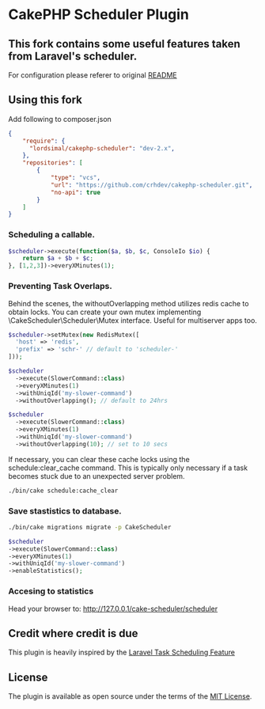 # CakePHP Scheduler Plugin
## This fork contains some useful features taken from Laravel's scheduler. 
For configuration please referer to original [README](https://github.com/LordSimal/cakephp-scheduler/blob/1.x/README.md)

## Using this fork
Add following to composer.json
```json
{
    "require": {
      "lordsimal/cakephp-scheduler": "dev-2.x",
    },
    "repositories": [
        {
            "type": "vcs",
            "url": "https://github.com/crhdev/cakephp-scheduler.git",
            "no-api": true
        }
    ]
}
```

### Scheduling a callable.
  ```php
  $scheduler->execute(function($a, $b, $c, ConsoleIo $io) {
      return $a + $b + $c;
  }, [1,2,3])->everyXMinutes(1);
  ```

### Preventing Task Overlaps.
Behind the scenes, the withoutOverlapping method utilizes redis cache to obtain locks. 
You can create your own mutex implementing \CakeScheduler\Scheduler\Mutex interface.
Useful for multiserver apps too.
  ```php
$scheduler->setMutex(new RedisMutex([
    'host' => 'redis',
    'prefix' => 'schr-' // default to 'scheduler-'
]));

  $scheduler
    ->execute(SlowerCommand::class)
    ->everyXMinutes(1)
    ->withUniqId('my-slower-command')
    ->withoutOverlapping(); // default to 24hrs

  $scheduler
    ->execute(SlowerCommand::class)
    ->everyXMinutes(1)
    ->withUniqId('my-slower-command')
    ->withoutOverlapping(10); // set to 10 secs
  ```

If necessary, you can clear these cache locks using the schedule:clear_cache command. This is typically only necessary if a task becomes stuck due to an unexpected server problem.
   ```bash
  ./bin/cake schedule:cache_clear
  ```

  ### Save stastistics to database.
   ```bash
  ./bin/cake migrations migrate -p CakeScheduler
  ```
  
  ```php
$scheduler
  ->execute(SlowerCommand::class)
  ->everyXMinutes(1)
  ->withUniqId('my-slower-command')
  ->enableStatistics();
  ```

### Accesing to statistics
Head your browser to: http://127.0.0.1/cake-scheduler/scheduler

  
## Credit where credit is due
This plugin is heavily inspired by the [Laravel Task Scheduling Feature](https://laravel.com/docs/10.x/scheduling)

## License
The plugin is available as open source under the terms of the [MIT License](https://github.com/lordsimal/cakephp-scheduler/blob/main/LICENSE).
